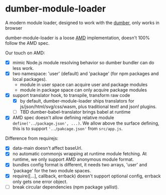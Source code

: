 # dumber-module-loader

A modern module loader, designed to work with the [dumber](https://github.com/huochunpeng/dumber), only works in browser

dumber-module-loader is a loose [AMD](https://github.com/amdjs/amdjs-api) implementation, doesn't 100% follow the AMD spec.

Our touch on AMD:

* [x] mimic Node.js module resolving behavior so dumber bundler can do less work.
* [x] two namespace: 'user' (default) and 'package' (for npm packages and local packages).
  - module in user space can acquire user and package modules
  - module in package space can only acquire package modules
* [x] support translator hook, to transpile, transform raw code
  - [x] by default, dumber-module-loader ships translators for js/json/html/svg/css/wasm, plus traditional text! and json! plugins.
  - [ ] TBD dumber-babel-translator brings babel at runtime
* [x] AMD spec doesn't allow defining relative module `define('../package.json', ...)`. We allow above the surface defining, this is to support `'../pakcage.json'` from `src/app.js`.

Difference from requirejs:

* [x] data-main doesn't affect baseUrl.
* [x] no automatic commonjs wrapping at runtime module fetching. At runtime, we only support AMD anonymous module format.
* [x] bundles config format is different, it needs two arrays, 'user' and 'package' for the two module spaces.
* [x] require([...], callback, errback) doesn't support optional config, errback only gets one error object.
* [ ] break circular dependencies (npm package yallist).
